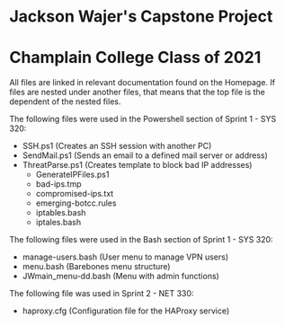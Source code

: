 # Jackson Wajer's Capstone Project
# Champlain College Class of 2021

All files are linked in relevant documentation found on the Homepage.  If files are nested under another files, that means that the top file is the dependent of the nested files.

The following files were used in the Powershell section of Sprint 1 - SYS 320:
* SSH.ps1 (Creates an SSH session with another PC)
* SendMail.ps1 (Sends an email to a defined mail server or address)
* ThreatParse.ps1 (Creates template to block bad IP addresses)
  * GenerateIPFiles.ps1
  * bad-ips.tmp
  * compromised-ips.txt
  * emerging-botcc.rules
  * iptables.bash
  * iptales.bash

The following files were used in the Bash section of Sprint 1 - SYS 320:
* manage-users.bash (User menu to manage VPN users)
* menu.bash (Barebones menu structure)
* JWmain_menu-dd.bash (Menu with admin functions)

The following file was used in Sprint 2 - NET 330:
* haproxy.cfg (Configuration file for the HAProxy service)
